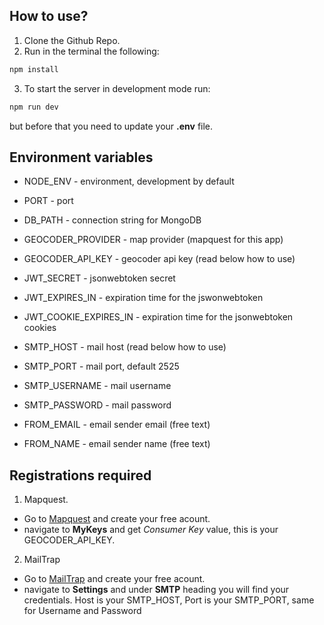## How to use?

1. Clone the Github Repo.
2. Run in the terminal the following:

```bash
npm install
```

3. To start the server in development mode run:

```bash
npm run dev
```

but before that you need to update your **.env** file.

## Environment variables

- NODE_ENV - environment, development by default
- PORT - port
- DB_PATH - connection string for MongoDB

- GEOCODER_PROVIDER - map provider (mapquest for this app)
- GEOCODER_API_KEY - geocoder api key (read below how to use)

- JWT_SECRET - jsonwebtoken secret
- JWT_EXPIRES_IN - expiration time for the jswonwebtoken
- JWT_COOKIE_EXPIRES_IN - expiration time for the jsonwebtoken cookies

- SMTP_HOST - mail host (read below how to use)
- SMTP_PORT - mail port, default 2525
- SMTP_USERNAME - mail username
- SMTP_PASSWORD - mail password
- FROM_EMAIL - email sender email (free text)
- FROM_NAME - email sender name (free text)

## Registrations required

1. Mapquest.

- Go to [Mapquest]('https://developer.mapquest.com/') and create your free acount.
- navigate to **MyKeys** and get _Consumer Key_ value, this is your GEOCODER_API_KEY.

2. MailTrap

- Go to [MailTrap]('https://mailtrap.io/) and create your free acount.
- navigate to **Settings** and under **SMTP** heading you will find your credentials. Host is your SMTP_HOST, Port is your SMTP_PORT, same for Username and Password
